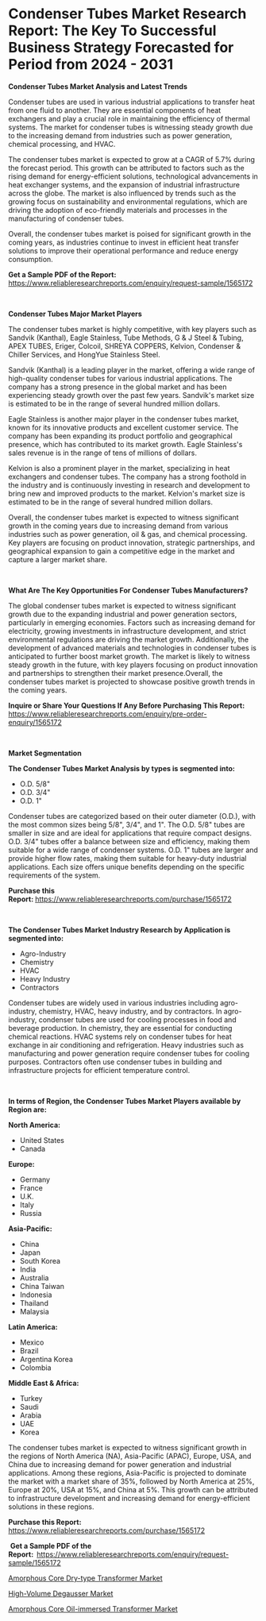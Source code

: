 <p><h1>Condenser Tubes Market Research Report: The Key To Successful Business Strategy Forecasted for Period from 2024 - 2031</h1></p><p><strong>Condenser Tubes Market Analysis and Latest Trends</strong></p>
<p><p>Condenser tubes are used in various industrial applications to transfer heat from one fluid to another. They are essential components of heat exchangers and play a crucial role in maintaining the efficiency of thermal systems. The market for condenser tubes is witnessing steady growth due to the increasing demand from industries such as power generation, chemical processing, and HVAC.</p><p>The condenser tubes market is expected to grow at a CAGR of 5.7% during the forecast period. This growth can be attributed to factors such as the rising demand for energy-efficient solutions, technological advancements in heat exchanger systems, and the expansion of industrial infrastructure across the globe. The market is also influenced by trends such as the growing focus on sustainability and environmental regulations, which are driving the adoption of eco-friendly materials and processes in the manufacturing of condenser tubes.</p><p>Overall, the condenser tubes market is poised for significant growth in the coming years, as industries continue to invest in efficient heat transfer solutions to improve their operational performance and reduce energy consumption.</p></p>
<p><strong>Get a Sample PDF of the Report:&nbsp;</strong> <a href="https://www.reliableresearchreports.com/enquiry/request-sample/1565172">https://www.reliableresearchreports.com/enquiry/request-sample/1565172</a></p>
<p>&nbsp;</p>
<p><strong>Condenser Tubes Major Market Players</strong></p>
<p><p>The condenser tubes market is highly competitive, with key players such as Sandvik (Kanthal), Eagle Stainless, Tube Methods, G & J Steel & Tubing, APEX TUBES, Eriger, Colcoil, SHREYA COPPERS, Kelvion, Condenser & Chiller Services, and HongYue Stainless Steel.</p><p>Sandvik (Kanthal) is a leading player in the market, offering a wide range of high-quality condenser tubes for various industrial applications. The company has a strong presence in the global market and has been experiencing steady growth over the past few years. Sandvik's market size is estimated to be in the range of several hundred million dollars.</p><p>Eagle Stainless is another major player in the condenser tubes market, known for its innovative products and excellent customer service. The company has been expanding its product portfolio and geographical presence, which has contributed to its market growth. Eagle Stainless's sales revenue is in the range of tens of millions of dollars.</p><p>Kelvion is also a prominent player in the market, specializing in heat exchangers and condenser tubes. The company has a strong foothold in the industry and is continuously investing in research and development to bring new and improved products to the market. Kelvion's market size is estimated to be in the range of several hundred million dollars.</p><p>Overall, the condenser tubes market is expected to witness significant growth in the coming years due to increasing demand from various industries such as power generation, oil & gas, and chemical processing. Key players are focusing on product innovation, strategic partnerships, and geographical expansion to gain a competitive edge in the market and capture a larger market share.</p></p>
<p>&nbsp;</p>
<p><strong>What Are The Key Opportunities For Condenser Tubes Manufacturers?</strong></p>
<p><p>The global condenser tubes market is expected to witness significant growth due to the expanding industrial and power generation sectors, particularly in emerging economies. Factors such as increasing demand for electricity, growing investments in infrastructure development, and strict environmental regulations are driving the market growth. Additionally, the development of advanced materials and technologies in condenser tubes is anticipated to further boost market growth. The market is likely to witness steady growth in the future, with key players focusing on product innovation and partnerships to strengthen their market presence.Overall, the condenser tubes market is projected to showcase positive growth trends in the coming years.</p></p>
<p><strong>Inquire or Share Your Questions If Any Before Purchasing This Report:</strong> <a href="https://www.reliableresearchreports.com/enquiry/pre-order-enquiry/1565172">https://www.reliableresearchreports.com/enquiry/pre-order-enquiry/1565172</a></p>
<p>&nbsp;</p>
<p><strong>Market Segmentation</strong></p>
<p><strong>The Condenser Tubes Market Analysis by types is segmented into:</strong></p>
<p><ul><li>O.D. 5/8"</li><li>O.D. 3/4"</li><li>O.D. 1"</li></ul></p>
<p><p>Condenser tubes are categorized based on their outer diameter (O.D.), with the most common sizes being 5/8", 3/4", and 1". The O.D. 5/8" tubes are smaller in size and are ideal for applications that require compact designs. O.D. 3/4" tubes offer a balance between size and efficiency, making them suitable for a wide range of condenser systems. O.D. 1" tubes are larger and provide higher flow rates, making them suitable for heavy-duty industrial applications. Each size offers unique benefits depending on the specific requirements of the system.</p></p>
<p><strong>Purchase this Report:&nbsp;</strong><a href="https://www.reliableresearchreports.com/purchase/1565172">https://www.reliableresearchreports.com/purchase/1565172</a></p>
<p>&nbsp;</p>
<p><strong>The Condenser Tubes Market Industry Research by Application is segmented into:</strong></p>
<p><ul><li>Agro-Industry</li><li>Chemistry</li><li>HVAC</li><li>Heavy Industry</li><li>Contractors</li></ul></p>
<p><p>Condenser tubes are widely used in various industries including agro-industry, chemistry, HVAC, heavy industry, and by contractors. In agro-industry, condenser tubes are used for cooling processes in food and beverage production. In chemistry, they are essential for conducting chemical reactions. HVAC systems rely on condenser tubes for heat exchange in air conditioning and refrigeration. Heavy industries such as manufacturing and power generation require condenser tubes for cooling purposes. Contractors often use condenser tubes in building and infrastructure projects for efficient temperature control.</p></p>
<p>&nbsp;</p>
<p><strong>In terms of Region, the Condenser Tubes Market Players available by Region are:</strong></p>
<p>
    <p> <strong> North America: </strong>
        <ul>
            <li>United States</li>
            <li>Canada</li>
        </ul>
        </p> 
    <p> <strong> Europe: </strong>
        <ul>
            <li>Germany</li>
            <li>France</li>
            <li>U.K.</li>
            <li>Italy</li>
            <li>Russia</li>
        </ul>
        </p> 
    <p> <strong> Asia-Pacific: </strong>
        <ul>
            <li>China</li>
            <li>Japan</li>
            <li>South Korea</li>
            <li>India</li>
            <li>Australia</li>
            <li>China Taiwan</li>
            <li>Indonesia</li>
            <li>Thailand</li>
            <li>Malaysia</li>
        </ul>
        </p> 
    <p> <strong> Latin America: </strong>
        <ul>
            <li>Mexico</li>
            <li>Brazil</li>
            <li>Argentina Korea</li>
            <li>Colombia</li>
        </ul>
        </p> 
    <p> <strong> Middle East & Africa: </strong>
        <ul>
            <li>Turkey</li>
            <li>Saudi</li>
            <li>Arabia</li>
            <li>UAE</li>
            <li>Korea</li>
        </ul>
    </p>
    </p>
<p><p>The condenser tubes market is expected to witness significant growth in the regions of North America (NA), Asia-Pacific (APAC), Europe, USA, and China due to increasing demand for power generation and industrial applications. Among these regions, Asia-Pacific is projected to dominate the market with a market share of 35%, followed by North America at 25%, Europe at 20%, USA at 15%, and China at 5%. This growth can be attributed to infrastructure development and increasing demand for energy-efficient solutions in these regions.</p></p>
<p><strong>Purchase this Report: </strong><a href="https://www.reliableresearchreports.com/purchase/1565172">https://www.reliableresearchreports.com/purchase/1565172</a></p>
<p>&nbsp;<strong>Get a Sample PDF of the Report:&nbsp;&nbsp;</strong><a href="https://www.reliableresearchreports.com/enquiry/request-sample/1565172">https://www.reliableresearchreports.com/enquiry/request-sample/1565172</a></p>
<p><strong></strong></p>
<p><p><a href="https://view.publitas.com/reportprime-1/amorphous-core-dry-type-transformer-market-research-report-reveals-the-latest-trends-and-opportunities-of-this-market-for-period-from-2023-2030/">Amorphous Core Dry-type Transformer Market</a></p><p><a href="https://view.publitas.com/reportprime-1/high-volume-degausser-market-size-evaluating-its-market-trends-growth-and-projections-2023-2030/">High-Volume Degausser Market</a></p><p><a href="https://view.publitas.com/reportprime-1/amorphous-core-oil-immersed-transformer-market-centers-on-aspects-such-as-market-growth-market-share-market-opportunity-and-projected-forecasts-spanning-from-2023-to-2030/">Amorphous Core Oil-immersed Transformer Market</a></p></p>
